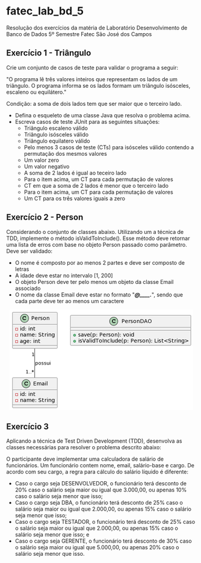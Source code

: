 # fatec_lab_bd_5

Resolução dos exercícios da matéria de Laboratório Desenvolvimento de Banco de Dados 5º Semestre Fatec São José dos Campos

## Exercício 1 - Triângulo

Crie um conjunto de casos de teste para validar o programa a seguir:

"O programa lê três valores inteiros que representam os lados de um triângulo. O programa informa se os lados formam um triângulo isósceles, escaleno ou equilátero."

Condição: a soma de dois lados tem que ser maior que o terceiro lado.

- Defina o esqueleto de uma classe Java que resolva o problema acima.
- Escreva casos de teste JUnit para as seguintes situações:
  - Triângulo escaleno válido
  - Triângulo isósceles válido
  - Triângulo equilatero válido
  - Pelo menos 3 casos de teste (CTs) para isósceles válido contendo a permutação dos mesmos valores
  - Um valor zero
  - Um valor negativo
  - A soma de 2 lados é igual ao teceiro lado
  - Para o item acima, um CT para cada permutação de valores
  - CT em que a soma de 2 lados é menor que o terceiro lado
  - Para o item acima, um CT para cada permutação de valores
  - Um CT para os três valores iguais a zero

## Exercício 2 - Person

Considerando o conjunto de classes abaixo. Utilizando um a técnica de TDD, implemente o método isValidToInclude(). Esse método deve retornar uma lista de erros com base no objeto Person passado como parâmetro. Deve ser validado:

- O nome é composto por ao menos 2 partes e deve ser composto de letras
- A idade deve estar no intervalo [1, 200]
- O objeto Person deve ter pelo menos um objeto da classe Email associado
- O nome da classe Email deve estar no formato "_____@____._____", sendo que cada parte deve ter ao menos um caractere

<div align="center">
  <img alt="Diagrama de Classe" src="person-erd.png"/>
</div>

## Exercício 3

Aplicando a técnica de Test Driven Development (TDD), desenvolva as classes necessárias para resolver o problema descrito abaixo:

O participante deve implementar uma calculadora de salário de funcionários. Um funcionário contem nome, email, salário-base e cargo. De acordo com seu cargo, a regra para cálculo do salário líquido é diferente:

- Caso o cargo seja DESENVOLVEDOR, o funcionário terá desconto de 20% caso o salário seja maior ou igual que 3.000,00, ou apenas 10% caso o salário seja menor que isso;
- Caso o cargo seja DBA, o funcionário terá desconto de 25% caso o salário seja maior ou igual que 2.000,00, ou apenas 15% caso o salário seja menor que isso;
- Caso o cargo seja TESTADOR, o funcionário terá desconto de 25% caso o salário seja maior ou igual que 2.000,00, ou apenas 15% caso o salário seja menor que isso; e
- Caso o cargo seja GERENTE, o funcionário terá desconto de 30% caso o salário seja maior ou igual que 5.000,00, ou apenas 20% caso o salário seja menor que isso.
